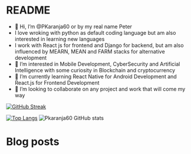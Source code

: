 # README
- 👋 Hi, I’m @PKaranja60 or by my real name Peter 
- I love wroking with python as default coding language but am also interested in learning new languages
- I work with React js for frontend and Django for backend, but am also influenced by MEARN, MEAN and FARM stacks for alternative development
- 👀 I’m interested in Mobile Development, CyberSecurity and Artificial Intelligence with some curiosity in Blockchain and
cryptocurrency
- 🌱 I’m currently learning React Native for Android Development and React.js for Frontend Development
- 💞️ I’m looking to collaborate on any project and work that will come my way

[![GitHub Streak](https://github-readme-streak-stats.herokuapp.com/?user=pkaranja60)](https://git.io/streak-stats)

[![Top Langs](https://github-readme-stats.vercel.app/api/top-langs/?username=pkaranja60&layout=compact&theme=dark)](https://github.com/anuraghazra/github-readme-stats)
![Pkaranja60 GitHub stats](https://github-readme-stats.vercel.app/api?username=pkaranja60&show_icons=true&theme=radical)

# Blog posts
<!-- BLOG-POST-LIST:START -->
<!-- BLOG-POST-LIST:END -->
